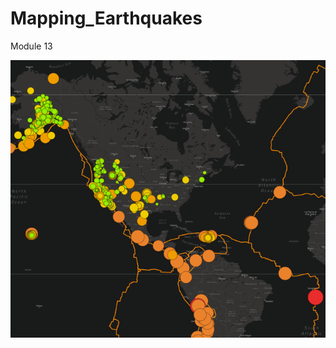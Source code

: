 # Mapping_Earthquakes
Module 13


![This is an image](https://github.com/PDob02/Mapping_Earthquakes/blob/Earthquakes_Challenge/Earthquakes_Dark_Theme.png)